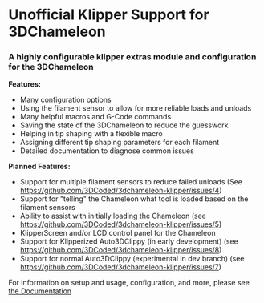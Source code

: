 # Unofficial Klipper Support for 3DChameleon
### A highly configurable klipper extras module and configuration for the 3DChameleon

**Features:**
- Many configuration options
- Using the filament sensor to allow for more reliable loads and unloads
- Many helpful macros and G-Code commands
- Saving the state of the 3DChameleon to reduce the guesswork
- Helping in tip shaping with a flexible macro
- Assigning different tip shaping parameters for each filament
- Detailed documentation to diagnose common issues

**Planned Features:**
- Support for multiple filament sensors to reduce failed unloads (See https://github.com/3DCoded/3dchameleon-klipper/issues/4)
- Support for "telling" the Chameleon what tool is loaded based on the filament sensors
- Ability to assist with initially loading the Chameleon (see https://github.com/3DCoded/3dchameleon-klipper/issues/5)
- KlipperScreen and/or LCD control panel for the Chameleon
- Support for Klipperized Auto3DClippy (in early development) (see https://github.com/3DCoded/3dchameleon-klipper/issues/8)
- Support for normal Auto3DClippy (experimental in dev branch) (see https://github.com/3DCoded/3dchameleon-klipper/issues/7)

For information on setup and usage, configuration, and more, please see [the Documentation](https://3dcoded.github.io/3dchameleon-klipper/)

